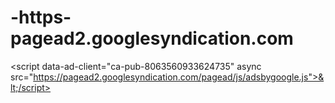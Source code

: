 # -https-pagead2.googlesyndication.com
&lt;script data-ad-client="ca-pub-8063560933624735" async src="https://pagead2.googlesyndication.com/pagead/js/adsbygoogle.js">&lt;/script>
